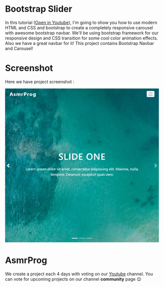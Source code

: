 # Bootstrap Slider
In this tutorial ([Open in Youtube](https://youtu.be/MoN8OYHwe1M)), I'm going to show you how to use modern HTML and CSS and bootstrap to create a completely responsive carousel with awesome bootstrap navbar. We'll be using bootstrap framework for our responsive design and CSS  transition for some cool color animation effects. Also we have a great navbar for it! This project contains Bootstrap Navbar and Carousel!

# Screenshot
Here we have project screenshot :

![screenshot](screenshot.jpg)

# AsmrProg

We create a project each 4 days with voting on our <a href="https://youtube.com/@AsmrProg" target="_blank">Youtube</a> channel.
You can vote for upcoming projects on our channel **community** page :wink: